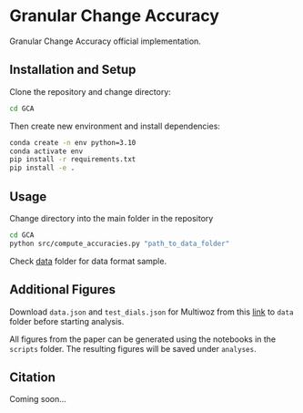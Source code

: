 # Granular Change Accuracy

Granular Change Accuracy official implementation.

## Installation and Setup
Clone the repository and change directory:
```bash
cd GCA
```
Then create new environment and install dependencies:

```bash
conda create -n env python=3.10
conda activate env
pip install -r requirements.txt
pip install -e . 
```

## Usage
Change directory into the main folder in the repository 
```bash
cd GCA
python src/compute_accuracies.py "path_to_data_folder"
```

Check [data](data/) folder for data format sample.

## Additional Figures

Download `data.json` and `test_dials.json` for Multiwoz from this [link](https://drive.google.com/drive/folders/1B6tLIfQh31OcujmyPPzIwCPdaq7ZcEt9?usp=sharing) to `data` folder before starting analysis.

All figures from the paper can be generated using the notebooks in the `scripts` folder. The resulting figures will be saved under `analyses`.

## Citation

Coming soon...